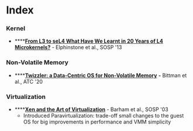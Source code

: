 # Index

### Kernel

* \*\*\*\*[**From L3 to seL4 What Have We Learnt in 20 Years of L4 Microkernels?**](https://sigops.org/s/conferences/sosp/2013/papers/p133-elphinstone.pdf) - Elphinstone et al., SOSP '13

### Non-Volatile Memory

* \*\*\*\*[**Twizzler: a Data-Centric OS for Non-Volatile Memory**](https://www.usenix.org/conference/atc20/presentation/bittman) **-** Bittman et al., ATC '20

### Virtualization

* \*\*\*\*[**Xen and the Art of Virtualization**](https://www.cs.yale.edu/homes/yu-minlan/teach/csci599-fall12/papers/xen.pdf) - Barham et al., SOSP '03
  * Introduced Paravirtualization: trade-off small changes to the guest OS for big improvements in performance and VMM simplicity



